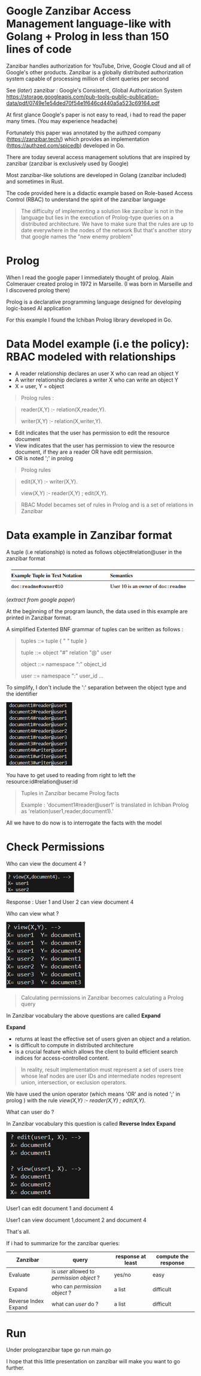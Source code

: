 # Google Zanzibar Access Management  language-like with Golang + Prolog in less than 150 lines of code

Zanzibar handles authorization for YouTube, Drive, Google Cloud and all of Google's other products.
Zanzibar is a globally distributed authorization system capable of processing million of client queries per second

See (_later_) zanzibar : Google's Consistent, Global Authorization System
https://storage.googleapis.com/pub-tools-public-publication-data/pdf/0749e1e54ded70f54e1f646cd440a5a523c69164.pdf

At first glance Google's paper is not easy to read, i had to read the paper many times. (You may experience headache)

Fortunately this paper was annotated by the authzed company (https://zanzibar.tech/) which provides an implementation (https://authzed.com/spicedb) developed in Go.

There are today several access management solutions  that are inspired by zanzibar (zanzibar is exclusively used by Google)

Most zanzibar-like solutions are developed in Golang (zanzibar included) and sometimes in Rust.

The code provided here is a didactic example based on Role-based Access Control (RBAC) to understand the spirit of the zanzibar language

> The difficulty of implementing a solution like zanzibar is not in the language but lies in the execution of Prolog-type queries on a distributed architecture.
> We have to make sure that the rules are up to date everywhere in the nodes of the network
> But that's another story that google names the "new enemy problem"

# Prolog

When I read the google paper I immediately thought of prolog. Alain Colmerauer created prolog in 1972 in Marseille.
(I was born in Marseille and I discovered prolog there)

Prolog is a declarative programming language designed for developing logic-based AI application

For this example I found the Ichiban Prolog library developed in Go.

# Data Model example (i.e the policy): RBAC modeled with relationships 

- A reader relationship declares an user X who can read an object Y
- A writer relationship declares a writer X who can write an object Y
- X = user, Y = object

> Prolog rules :

> reader(X,Y) :- relation(X,reader,Y).
>
> writer(X,Y) :- relation(X,writer,Y).

- Edit indicates that the user has permission to edit the resource document 
- View indicates that the user has permission to view the resource document, if they are a reader OR have edit permission.
- OR is noted ';' in prolog

> Prolog rules

> edit(X,Y) :- writer(X,Y).
> 
> view(X,Y) :- reader(X,Y) ; edit(X,Y). 

> RBAC Model becames set of rules in Prolog and is a set of relations in Zanzibar


# Data example in Zanzibar format 

A tuple (i.e relationship) is noted as follows object#relation@user in the zanzibar format

![image info](ZPaper1.png)

(_extract from google paper_)

At the beginning of the program launch, the data used in this example are printed in Zanzibar format.

A simplified Extented BNF grammar of tuples can be written as follows :

> tuples ::= tuple { " " tuple }
>
> tuple ::= object "#" relation "@" user
>
> object ::= namespace ":" object_id
>
> user  ::= namespace ":" user_id 
> ...

To simplify, I don't include the ':' separation between the object type and the identifier

![image info](dataTuples.png)

You have to get used to reading from right to left the resource:id#relation@user:id


> Tuples in Zanzibar became Prolog facts
>
> Example : 'document1#reader@user1' is translated in Ichiban Prolog as  'relation(user1,reader,document1).'

All we have to do now is to interrogate the facts with the model

 # Check Permissions

Who can view the document 4 ?

![image info](question2.png)

Response : User 1 and User 2 can view document 4

Who can view what ?

![image info](question1.png)

> Calculating permissions in Zanzibar becomes calculating a Prolog query


In Zanzibar vocabulary the above questions are called __Expand__

__Expand__

- returns at least the effective set of users  given an object and a relation. 
- is difficult to compute in distributed architecture 
- is a crucial feature which allows the client to build efficient search indices for access-controlled content.

> In reality, result implementation must represent a set of users tree whose leaf nodes are user IDs and intermediate nodes represent union, intersection, or exclusion operators.

We have used the union operator (which means 'OR' and is noted ';' in prolog ) with the rule  _view(X,Y) :- reader(X,Y) ; edit(X,Y)._


What can user do ?

In Zanzibar vocabulary this question is called __Reverse Index Expand__ 

![image info](question3.png)

User1 can edit document 1 and document 4

User1 can view document 1,document 2 and document 4

That's all.

If i had to summarize for the zanzibar queries:

| Zanzibar             |  query  | response at least | compute the response|
|----------------------|---------|----------|---------|
| Evaluate             | is _user_ allowed to _permission_ _object_ ? | yes/no | easy  |
| Expand               |   who can _permission_ _object_  ? |   a list |  difficult   |
| Reverse Index Expand |   what can _user_ do ?       |    a list| difficult |

# Run

Under prologzanzibar tape go run main.go

I hope that this little presentation on zanzibar will make you want to go further.